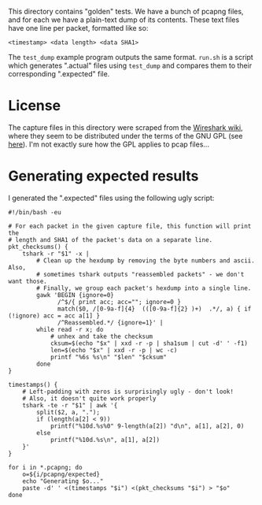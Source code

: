 This directory contains "golden" tests.  We have a bunch of pcapng files, and
for each we have a plain-text dump of its contents.  These text files have one
line per packet, formatted like so:

    <timestamp> <data length> <data SHA1>

The `test_dump` example program outputs the same format.  `run.sh` is a script
which generates ".actual" files using `test_dump` and compares them to their
corresponding ".expected" file.

# License

The capture files in this directory were scraped from the [Wireshark wiki][1],
where they seem to be distributed under the terms of the GNU GPL (see
[here][2]).  I'm not exactly sure how the GPL applies to pcap files...

[1]: https://wiki.wireshark.org/SampleCaptures
[2]: https://wiki.wireshark.org/License

# Generating expected results

I generated the ".expected" files using the following ugly script:

    #!/bin/bash -eu

    # For each packet in the given capture file, this function will print the
    # length and SHA1 of the packet's data on a separate line.
    pkt_checksums() {
        tshark -r "$1" -x |
            # Clean up the hexdump by removing the byte numbers and ascii. Also,
            # sometimes tshark outputs "reassembled packets" - we don't want those.
            # Finally, we group each packet's hexdump into a single line.
            gawk 'BEGIN {ignore=0}
                  /^$/{ print acc; acc=""; ignore=0 }
                  match($0, /[0-9a-f]{4}  (([0-9a-f]{2} )+)  .*/, a) { if (!ignore) acc = acc a[1] }
                  /^Reassembled.*/ {ignore=1}' |
            while read -r x; do
                # unhex and take the checksum
                cksum=$(echo "$x" | xxd -r -p | sha1sum | cut -d' ' -f1)
                len=$(echo "$x" | xxd -r -p | wc -c)
                printf "%6s %s\n" "$len" "$cksum"
            done
    }

    timestamps() {
        # Left-padding with zeros is surprisingly ugly - don't look!
        # Also, it doesn't quite work properly
        tshark -te -r "$1" | awk '{
            split($2, a, ".");
            if (length(a[2] < 9))
                printf("%10d.%s%0" 9-length(a[2]) "d\n", a[1], a[2], 0)
            else
                printf("%10d.%s\n", a[1], a[2])
        }'
    }

    for i in *.pcapng; do
        o=${i/pcapng/expected}
        echo "Generating $o..."
        paste -d' ' <(timestamps "$i") <(pkt_checksums "$i") > "$o"
    done
